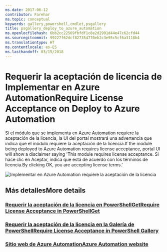 ```yaml
---
ms.date: 2017-06-12
contributor: Farehar
ms.topic: conceptual
keywords: gallery,powershell,cmdlet,psgallery
title: psgallery_deploy_to_azure_automation
ms.openlocfilehash: 6bb2cc22569fbfdf1c8e2d2991d44e47c62cfd44
ms.sourcegitcommit: 99227f62dcf827354770eb2c3e95c5cf6a3118b4
ms.translationtype: HT
ms.contentlocale: es-ES
ms.lasthandoff: 03/15/2018
---
```

<a name="require-license-acceptance-on-deploy-to-azure-automation"></a><span data-ttu-id="decf5-103">Requerir la aceptación de licencia de Implementar en Azure Automation</span><span class="sxs-lookup"><span data-stu-id="decf5-103">Require License Acceptance on Deploy to Azure Automation</span></span>
===========================

<span data-ttu-id="decf5-104">Si el módulo que se implementa en Azure Automation requiere la aceptación de la licencia, la UI del portal mostrará una advertencia que indica que el módulo requiere la aceptación de la licencia.</span><span class="sxs-lookup"><span data-stu-id="decf5-104">If the module being deployed to Azure Automation requires license acceptance, portal UI will show a disclaimer saying 'This module requires license acceptance.</span></span> <span data-ttu-id="decf5-105">Si hace clic en Aceptar, indica que está de acuerdo con los términos de licencia.</span><span class="sxs-lookup"><span data-stu-id="decf5-105">By clicking OK, you are accepting license terms.'</span></span>


![Implementar en Azure Automation requiere la aceptación de la licencia](Images/DeployToAzureAutomationRequireLicenseAcceptanceDisclaimer.png)


## <a name="more-details"></a><span data-ttu-id="decf5-107">Más detalles</span><span class="sxs-lookup"><span data-stu-id="decf5-107">More details</span></span>
### <a name="require-license-acceptance-in-powershellgetpsgetmodulerequirelicenseacceptancemd"></a>[<span data-ttu-id="decf5-108">Requerir la aceptación de la licencia en PowerShellGet</span><span class="sxs-lookup"><span data-stu-id="decf5-108">Require License Acceptance in PowerShellGet</span></span>](../psget/module/RequireLicenseAcceptance.md)
### <a name="require-license-acceptance-in-powershell-gallerypsgalleryrequireslicenseacceptancemd"></a>[<span data-ttu-id="decf5-109">Requerir la aceptación de la licencia en la Galería de PowerShell</span><span class="sxs-lookup"><span data-stu-id="decf5-109">Require License Acceptance in PowerShell Gallery</span></span>](psgallery_requires_license_acceptance.md)
### <a name="azure-automation-websitehttpazuremicrosoftcomservicesautomation"></a>[<span data-ttu-id="decf5-110">Sitio web de Azure Automation</span><span class="sxs-lookup"><span data-stu-id="decf5-110">Azure Automation website</span></span>](http://azure.microsoft.com/services/automation/)

